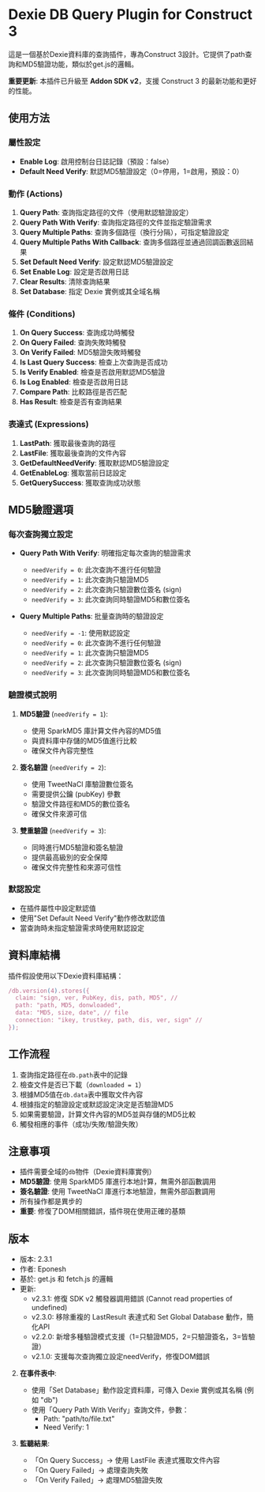 # Dexie DB Query Plugin for Construct 3

這是一個基於Dexie資料庫的查詢插件，專為Construct 3設計。它提供了path查詢和MD5驗證功能，類似於get.js的邏輯。

**重要更新**: 本插件已升級至 **Addon SDK v2**，支援 Construct 3 的最新功能和更好的性能。


## 使用方法

### 屬性設定

- **Enable Log**: 啟用控制台日誌記錄（預設：false）
- **Default Need Verify**: 默認MD5驗證設定（0=停用，1=啟用，預設：0）

### 動作 (Actions)

1. **Query Path**: 查詢指定路徑的文件（使用默認驗證設定）
2. **Query Path With Verify**: 查詢指定路徑的文件並指定驗證需求
3. **Query Multiple Paths**: 查詢多個路徑（換行分隔），可指定驗證設定
4. **Query Multiple Paths With Callback**: 查詢多個路徑並通過回調函數返回結果
5. **Set Default Need Verify**: 設定默認MD5驗證設定
6. **Set Enable Log**: 設定是否啟用日誌
7. **Clear Results**: 清除查詢結果
8. **Set Database**: 指定 Dexie 實例或其全域名稱

### 條件 (Conditions)

1. **On Query Success**: 查詢成功時觸發
2. **On Query Failed**: 查詢失敗時觸發
3. **On Verify Failed**: MD5驗證失敗時觸發
4. **Is Last Query Success**: 檢查上次查詢是否成功
5. **Is Verify Enabled**: 檢查是否啟用默認MD5驗證
6. **Is Log Enabled**: 檢查是否啟用日誌
7. **Compare Path**: 比較路徑是否匹配
8. **Has Result**: 檢查是否有查詢結果

### 表達式 (Expressions)

1. **LastPath**: 獲取最後查詢的路徑
2. **LastFile**: 獲取最後查詢的文件內容
3. **GetDefaultNeedVerify**: 獲取默認MD5驗證設定
4. **GetEnableLog**: 獲取當前日誌設定
5. **GetQuerySuccess**: 獲取查詢成功狀態

## MD5驗證選項

### 每次查詢獨立設定

- **Query Path With Verify**: 明確指定每次查詢的驗證需求
  - `needVerify = 0`: 此次查詢不進行任何驗證
  - `needVerify = 1`: 此次查詢只驗證MD5
  - `needVerify = 2`: 此次查詢只驗證數位簽名 (sign)
  - `needVerify = 3`: 此次查詢同時驗證MD5和數位簽名

- **Query Multiple Paths**: 批量查詢時的驗證設定
  - `needVerify = -1`: 使用默認設定
  - `needVerify = 0`: 此次查詢不進行任何驗證
  - `needVerify = 1`: 此次查詢只驗證MD5
  - `needVerify = 2`: 此次查詢只驗證數位簽名 (sign)
  - `needVerify = 3`: 此次查詢同時驗證MD5和數位簽名

### 驗證模式說明

1. **MD5驗證** (`needVerify = 1`): 
   - 使用 SparkMD5 庫計算文件內容的MD5值
   - 與資料庫中存儲的MD5值進行比較
   - 確保文件內容完整性

2. **簽名驗證** (`needVerify = 2`):
   - 使用 TweetNaCl 庫驗證數位簽名
   - 需要提供公鑰 (pubKey) 參數
   - 驗證文件路徑和MD5的數位簽名
   - 確保文件來源可信

3. **雙重驗證** (`needVerify = 3`):
   - 同時進行MD5驗證和簽名驗證
   - 提供最高級別的安全保障
   - 確保文件完整性和來源可信性

### 默認設定

- 在插件屬性中設定默認值
- 使用"Set Default Need Verify"動作修改默認值
- 當查詢時未指定驗證需求時使用默認設定

## 資料庫結構

插件假設使用以下Dexie資料庫結構：

```javascript
/db.version(4).stores({
  claim: "sign, ver, PubKey, dis, path, MD5", // 
  path: "path, MD5, donwloaded",
  data: "MD5, size, date", // file
  connection: "ikey, trustkey, path, dis, ver, sign" // 
});
```

## 工作流程

1. 查詢指定路徑在`db.path`表中的記錄
2. 檢查文件是否已下載（`downloaded = 1`）
3. 根據MD5值在`db.data`表中獲取文件內容
4. 根據指定的驗證設定或默認設定決定是否驗證MD5
5. 如果需要驗證，計算文件內容的MD5並與存儲的MD5比較
6. 觸發相應的事件（成功/失敗/驗證失敗）

## 注意事項

- 插件需要全域的`db`物件（Dexie資料庫實例）
- **MD5驗證**: 使用 SparkMD5 庫進行本地計算，無需外部函數調用
- **簽名驗證**: 使用 TweetNaCl 庫進行本地驗證，無需外部函數調用
- 所有操作都是異步的
- **重要**: 修復了DOM相關錯誤，插件現在使用正確的基類

## 版本

- 版本: 2.3.1
- 作者: Eponesh
- 基於: get.js 和 fetch.js 的邏輯
- 更新: 
  - v2.3.1: 修復 SDK v2 觸發器調用錯誤 (Cannot read properties of undefined)
  - v2.3.0: 移除重複的 LastResult 表達式和 Set Global Database 動作，簡化API
  - v2.2.0: 新增多種驗證模式支援（1=只驗證MD5，2=只驗證簽名，3=皆驗證）
  - v2.1.0: 支援每次查詢獨立設定needVerify，修復DOM錯誤


2. **在事件表中**:
   - 使用「Set Database」動作設定資料庫，可傳入 Dexie 實例或其名稱 (例如 "db")
   - 使用「Query Path With Verify」查詢文件，參數：
     - Path: "path/to/file.txt"
     - Need Verify: 1

3. **監聽結果**:
   - 「On Query Success」→ 使用 LastFile 表達式獲取文件內容
   - 「On Query Failed」→ 處理查詢失敗
   - 「On Verify Failed」→ 處理MD5驗證失敗

